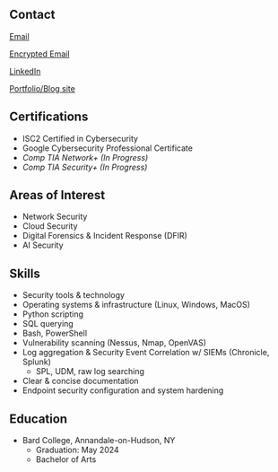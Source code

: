 ## Contact
[Email](mailto:nicholashadleycoleman@gmail.com) 

[Encrypted Email](mailto:nhcoleman@proton.me)

[LinkedIn](https://www.linkedin.com/in/nicholas-coleman-8b595b279/)

[Portfolio/Blog site](https://nicoleman0.github.io/security.github.io/)

## Certifications
- ISC2 Certified in Cybersecurity
- Google Cybersecurity Professional Certificate
- _Comp TIA Network+ (In Progress)_
- _Comp TIA Security+ (In Progress)_

## Areas of Interest 
- Network Security
- Cloud Security
- Digital Forensics & Incident Response (DFIR)
- AI Security

## Skills
- Security tools & technology
- Operating systems & infrastructure (Linux, Windows, MacOS)
- Python scripting
- SQL querying
- Bash, PowerShell
- Vulnerability scanning (Nessus, Nmap, OpenVAS)
- Log aggregation & Security Event Correlation w/ SIEMs (Chronicle, Splunk)
    - SPL, UDM, raw log searching
- Clear & concise documentation
- Endpoint security configuration and system hardening

## Education
- Bard College, Annandale-on-Hudson, NY​
    - Graduation: May 2024​
    - Bachelor of Arts

 


